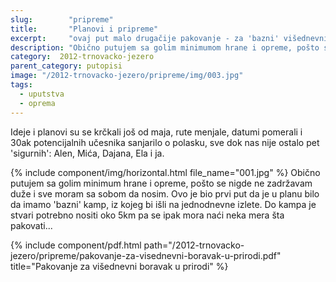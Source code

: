 ```yaml
---
slug:        "pripreme"
title:       "Planovi i pripreme"
excerpt:     "ovaj put malo drugačije pakovanje - za 'bazni' višednevni kamp"
description: "Obično putujem sa golim minimumom hrane i opreme, pošto se nigde ne zadržavam duže i sve moram sa sobom da nosim. Ovo je bio prvi put da je u planu bilo da imamo 'bazni' kamp, iz kojeg bi išli na jednodnevne izlete. Do kampa je stvari potrebno nositi oko 5km pa se ipak mora naći neka mera šta pakovati..."
category:  2012-trnovacko-jezero
parent_category: putopisi
image: "/2012-trnovacko-jezero/pripreme/img/003.jpg"
tags:
  - uputstva
  - oprema    
---
```


Ideje i planovi su se krčkali još od maja, rute menjale, datumi pomerali i 30ak potencijalnih učesnika sanjarilo o 
polasku, sve dok nas nije ostalo pet 'sigurnih': Alen, Mića, Dajana, Ela i ja.

{% include component/img/horizontal.html file_name="001.jpg" %}
Obično putujem sa golim minimum hrane i opreme, pošto se nigde ne zadržavam duže i sve moram sa sobom da nosim. Ovo je 
bio prvi put da je u planu bilo da imamo 'bazni' kamp, iz kojeg bi išli na jednodnevne izlete. Do kampa je stvari 
potrebno nositi oko 5km pa se ipak mora naći neka mera šta pakovati...

{% include component/pdf.html path="/2012-trnovacko-jezero/pripreme/pakovanje-za-visednevni-boravak-u-prirodi.pdf" title="Pakovanje za višednevni boravak u prirodi" %}